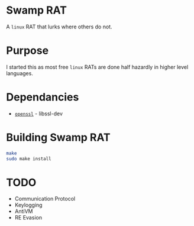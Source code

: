 # Swamp RAT

A `linux` RAT that lurks where others do not.

# Purpose

I started this as most free `linux` RATs are done half hazardly in higher level languages.

# Dependancies
- [`openssl`](https://www.openssl.org/) - libssl-dev

# Building Swamp RAT
```bash
make
sudo make install
```

# TODO
- Communication Protocol
- Keylogging
- AntiVM
- RE Evasion
